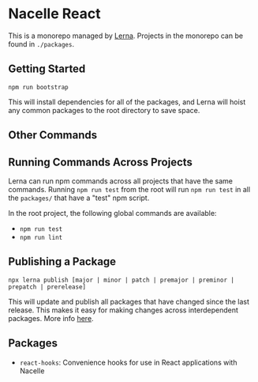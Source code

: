 # Nacelle React

This is a monorepo managed by [Lerna](https://github.com/lerna/lerna). Projects in the monorepo can be found in `./packages`.

## Getting Started

```
npm run bootstrap
```

This will install dependencies for all of the packages, and Lerna will hoist any common packages to the root directory to save space.

## Other Commands

## Running Commands Across Projects

Lerna can run npm commands across all projects that have the same commands. Running `npm run test` from the root will run `npm run test` in all the `packages/` that have a "test" npm script.

In the root project, the following global commands are available:

- `npm run test`
- `npm run lint`

## Publishing a Package

```
npx lerna publish [major | minor | patch | premajor | preminor | prepatch | prerelease]
```

This will update and publish all packages that have changed since the last release. This makes it easy for making changes across interdependent packages. More info [here](https://github.com/lerna/lerna/tree/master/commands/publish#readme).

## Packages

- `react-hooks`: Convenience hooks for use in React applications with Nacelle
